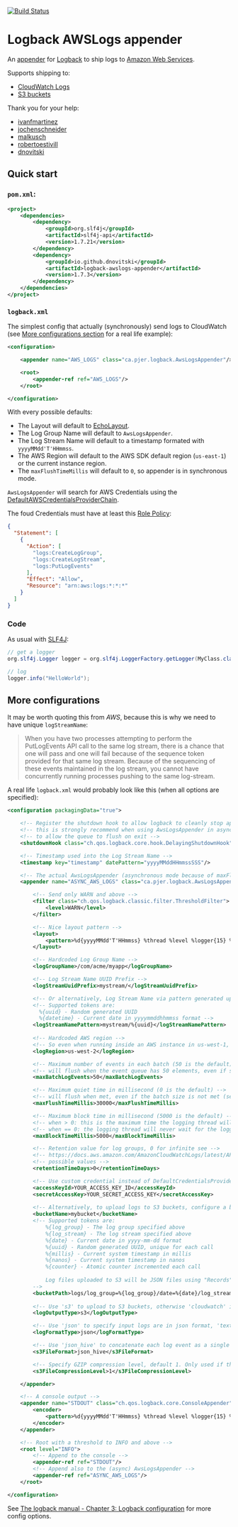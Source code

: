 [![Build Status](https://travis-ci.org/pierredavidbelanger/logback-awslogs-appender.svg?branch=master)](https://travis-ci.org/pierredavidbelanger/logback-awslogs-appender)

# Logback AWSLogs appender

An [appender](http://logback.qos.ch/manual/appenders.html) for [Logback](http://logback.qos.ch/) to ship logs to [Amazon Web Services](https://aws.amazon.com).

Supports shipping to:
* [CloudWatch Logs](http://docs.aws.amazon.com/AmazonCloudWatchLogs/latest/APIReference/Welcome.html)
* [S3 buckets](https://docs.aws.amazon.com/AmazonS3/latest/API/Welcome.html)

Thank you for your help:
- [ivanfmartinez](https://github.com/ivanfmartinez)
- [jochenschneider](https://github.com/jochenschneider)
- [malkusch](https://github.com/malkusch)
- [robertoestivill](https://github.com/robertoestivill)
- [dnovitski](https://github.com/dnovitski)

## Quick start

### `pom.xml`:

```xml
<project>
    <dependencies>
        <dependency>
            <groupId>org.slf4j</groupId>
            <artifactId>slf4j-api</artifactId>
            <version>1.7.21</version>
        </dependency>
        <dependency>
            <groupId>io.github.dnovitski</groupId>
            <artifactId>logback-awslogs-appender</artifactId>
            <version>1.7.3</version>
        </dependency>
    </dependencies>
</project>
```

### `logback.xml`

The simplest config that actually (synchronously) send logs to CloudWatch (see [More configurations section](#more-configurations) for a real life example):

```xml
<configuration>

    <appender name="AWS_LOGS" class="ca.pjer.logback.AwsLogsAppender"/>

    <root>
        <appender-ref ref="AWS_LOGS"/>
    </root>

</configuration>
```

With every possible defaults:
- The Layout will default to [EchoLayout](http://logback.qos.ch/apidocs/ch/qos/logback/core/layout/EchoLayout.html).
- The Log Group Name will default to `AwsLogsAppender`.
- The Log Stream Name will default to a timestamp formated with `yyyyMMdd'T'HHmmss`.
- The AWS Region will default to the AWS SDK default region (`us-east-1`) or the current instance region.
- The `maxFlushTimeMillis` will default to `0`, so appender is in synchronous mode.

`AwsLogsAppender` will search for AWS Credentials using the [DefaultAWSCredentialsProviderChain](http://docs.aws.amazon.com/AWSJavaSDK/latest/javadoc/com/amazonaws/auth/DefaultAWSCredentialsProviderChain.html).

The foud Credentials must have at least this [Role Policy](http://docs.aws.amazon.com/IAM/latest/UserGuide/access_policies_manage.html):

```json
{
  "Statement": [
    {
      "Action": [
        "logs:CreateLogGroup",
        "logs:CreateLogStream",
        "logs:PutLogEvents"
      ],
      "Effect": "Allow",
      "Resource": "arn:aws:logs:*:*:*"
    }
  ]
}
```

### Code

As usual with [SLF4J](http://www.slf4j.org/):

```java
// get a logger
org.slf4j.Logger logger = org.slf4j.LoggerFactory.getLogger(MyClass.class);

// log
logger.info("HelloWorld");
```

## More configurations

It may be worth quoting this from _AWS_, because this is why we need to have unique `logStreamName`:

> When you have two processes attempting to perform the PutLogEvents API call to the same log stream, there is a chance that one will pass and one will fail because of the sequence token provided for that same log stream. Because of the sequencing of these events maintained in the log stream, you cannot have concurrently running processes pushing to the same log-stream.

A real life `logback.xml` would probably look like this (when all options are specified):

```xml
<configuration packagingData="true">

    <!-- Register the shutdown hook to allow logback to cleanly stop appenders -->
    <!-- this is strongly recommend when using AwsLogsAppender in async mode, -->
    <!-- to allow the queue to flush on exit -->
    <shutdownHook class="ch.qos.logback.core.hook.DelayingShutdownHook"/>

    <!-- Timestamp used into the Log Stream Name -->
    <timestamp key="timestamp" datePattern="yyyyMMddHHmmssSSS"/>

    <!-- The actual AwsLogsAppender (asynchronous mode because of maxFlushTimeMillis > 0) -->
    <appender name="ASYNC_AWS_LOGS" class="ca.pjer.logback.AwsLogsAppender">

        <!-- Send only WARN and above -->
        <filter class="ch.qos.logback.classic.filter.ThresholdFilter">
            <level>WARN</level>
        </filter>

        <!-- Nice layout pattern -->
        <layout>
            <pattern>%d{yyyyMMdd'T'HHmmss} %thread %level %logger{15} %msg%n</pattern>
        </layout>

        <!-- Hardcoded Log Group Name -->
        <logGroupName>/com/acme/myapp</logGroupName>

        <!-- Log Stream Name UUID Prefix -->
        <logStreamUuidPrefix>mystream/</logStreamUuidPrefix>

        <!-- Or alternatively, Log Stream Name via pattern generated upon application startup -->
        <!-- Supported tokens are:
          %{uuid} - Random generated UUID
          %{datetime} - Current date in yyyymmddhhmmss format -->
        <logStreamNamePattern>mystream/%{uuid}</logStreamNamePattern>
 
        <!-- Hardcoded AWS region -->
        <!-- So even when running inside an AWS instance in us-west-1, logs will go to us-west-2 -->
        <logRegion>us-west-2</logRegion>

        <!-- Maximum number of events in each batch (50 is the default) -->
        <!-- will flush when the event queue has 50 elements, even if still in quiet time (see maxFlushTimeMillis) -->
        <maxBatchLogEvents>50</maxBatchLogEvents>

        <!-- Maximum quiet time in millisecond (0 is the default) -->
        <!-- will flush when met, even if the batch size is not met (see maxBatchLogEvents) -->
        <maxFlushTimeMillis>30000</maxFlushTimeMillis>

        <!-- Maximum block time in millisecond (5000 is the default) -->
        <!-- when > 0: this is the maximum time the logging thread will wait for the logger, -->
        <!-- when == 0: the logging thread will never wait for the logger, discarding events while the queue is full -->
        <maxBlockTimeMillis>5000</maxBlockTimeMillis>

        <!-- Retention value for log groups, 0 for infinite see -->
        <!-- https://docs.aws.amazon.com/AmazonCloudWatchLogs/latest/APIReference/API_PutRetentionPolicy.html for other -->
        <!-- possible values -->
        <retentionTimeDays>0</retentionTimeDays>

        <!-- Use custom credential instead of DefaultCredentialsProvider -->
        <accessKeyId>YOUR_ACCESS_KEY_ID</accessKeyId>
        <secretAccessKey>YOUR_SECRET_ACCESS_KEY</secretAccessKey>
        
        <!-- Alternatively, to upload logs to S3 buckets, configure a bucket name and bucket path -->
        <bucketName>mybucket</bucketName>
        <!-- Supported tokens are:
            %{log_group} - The log group specified above
            %{log_stream} - The log stream specified above
            %{date} - Current date in yyyy-mm-dd format
            %{uuid} - Random generated UUID, unique for each call
            %{millis} - Current system timestamp in millis
            %{nanos} - Current system timestamp in nanos
            %{counter} - Atomic counter incremented each call
            
            Log files uploaded to S3 will be JSON files using "Records" JSON array format supported by Filebeat. 
        -->
        <bucketPath>logs/log_group=%{log_group}/date=%{date}/log_stream=%{log_stream}/%{counter}.json.gz</bucketPath>
      
        <!-- Use 's3' to upload to S3 buckets, otherwise 'cloudwatch' is the default -->
        <logOutputType>s3</logOutputType>

        <!-- Use 'json' to specify input logs are in json format, 'text' for plaintext, and nothing to autodetect when needed (default) --> 
        <logFormatType>json</logFormatType>

        <!-- Use 'json_hive' to concatenate each log event as a single line json object, 'json_array' for [ {...} , ... ]', or json_records_array' for { "Records" : [ {...}, ... ] }  -->
        <s3FileFormat>json_hive</s3FileFormat>

        <!-- Specify GZIP compression level, default 1. Only used if the bucketPath ends with .gz -->
        <s3FileCompressionLevel>1</s3FileCompressionLevel>

    </appender>

    <!-- A console output -->
    <appender name="STDOUT" class="ch.qos.logback.core.ConsoleAppender">
        <encoder>
            <pattern>%d{yyyyMMdd'T'HHmmss} %thread %level %logger{15} %msg%n</pattern>
        </encoder>
    </appender>

    <!-- Root with a threshold to INFO and above -->
    <root level="INFO">
        <!-- Append to the console -->
        <appender-ref ref="STDOUT"/>
        <!-- Append also to the (async) AwsLogsAppender -->
        <appender-ref ref="ASYNC_AWS_LOGS"/>
    </root>

</configuration>
```

See [The logback manual - Chapter 3: Logback configuration](http://logback.qos.ch/manual/configuration.html) for more config options.
